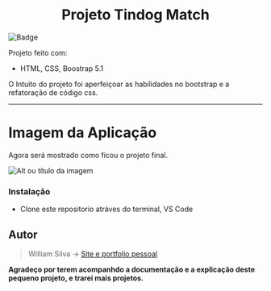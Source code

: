 # <center>Projeto  Tindog Match </center>

![Badge](https://img.shields.io/static/v1?label=Bootstrap&message=5.1&color=white&style=for-the-badge&logo=Bootstrap)


Projeto feito com:
 - HTML, CSS, Boostrap 5.1

O Intuito do projeto foi aperfeiçoar as habilidades no bootstrap  e a refatoração de código css.
___

# Imagem da Aplicação
Agora será mostrado como ficou o projeto final.

![Alt ou título da imagem](tindog-project.gif)
&nbsp;

### Instalação
- Clone este repositorio atráves do terminal, VS Code 

## Autor

> William Silva -> [Site e portfolio pessoal](https://bywilliams.github.io/portfolio/)

**Agradeço por terem acompanhdo a documentação e a explicação deste pequeno projeto, e trarei mais projetos.**


